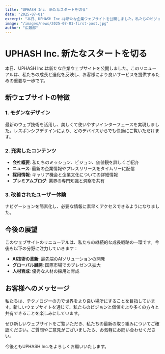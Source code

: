 ```yaml
---
title: "UPHASH Inc. 新たなスタートを切る"
date: "2025-07-01"
excerpt: "本日、UPHASH Inc.は新たな企業ウェブサイトを公開しました。私たちのビジョンと最新の取り組みをご紹介します。"
image: "/images/news/2025-07-01-first-post.jpg"
author: "広報部"
---
```


# UPHASH Inc. 新たなスタートを切る

本日、UPHASH Inc.は新たな企業ウェブサイトを公開しました。このリニューアルは、私たちの成長と進化を反映し、お客様により良いサービスを提供するための重要な一歩です。

## 新ウェブサイトの特徴

### 1. モダンなデザイン
最新のウェブ技術を活用し、美しくて使いやすいインターフェースを実現しました。レスポンシブデザインにより、どのデバイスからでも快適にご覧いただけます。

### 2. 充実したコンテンツ
- **会社概要**: 私たちのミッション、ビジョン、価値観を詳しくご紹介
- **ニュース**: 最新の企業情報やプレスリリースをタイムリーに配信
- **採用情報**: キャリア機会と企業文化についての詳細情報
- **プレミアムブログ**: 業界の専門知識と洞察を共有

### 3. 改善されたユーザー体験
ナビゲーションを簡素化し、必要な情報に素早くアクセスできるようになりました。

## 今後の展望

このウェブサイトのリニューアルは、私たちの継続的な成長戦略の一環です。今後も以下の分野に注力していきます：

- **AI技術の革新**: 最先端のAIソリューションの開発
- **グローバル展開**: 国際市場でのプレゼンス拡大
- **人材育成**: 優秀な人材の採用と育成

## お客様へのメッセージ

私たちは、テクノロジーの力で世界をより良い場所にすることを目指しています。新しいウェブサイトを通じて、私たちのビジョンと価値をより多くの方々と共有できることを楽しみにしています。

ぜひ新しいウェブサイトをご覧いただき、私たちの最新の取り組みについてご確認ください。ご質問やご意見がございましたら、お気軽にお問い合わせください。

今後ともUPHASH Inc.をよろしくお願いいたします。